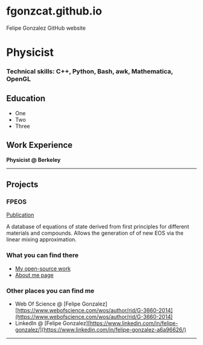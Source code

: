 # fgonzcat.github.io
Felipe Gonzalez GitHub website

# Physicist

### Technical skills: C++, Python, Bash, awk, Mathematica, OpenGL

## Education
- One
- Two
- Three

## Work Experience
**Physicist @ Berkeley**

----

## Projects
### FPEOS
[Publication](https://doi.org/10.1103/PhysRevE.103.013203)

A database of equations of state derived from first principles for different materials and compounds. Allows the generation of of new EOS via the linear mixing approximation.

### What you can find there

* [My open-source work](http://fgonzcat.github.io/projects/)
* [About me page](http://fgonzcat.github.io/about/)

### Other places you can find me

* Web Of Science @  [Felipe Gonzalez][https://www.webofscience.com/wos/author/rid/G-3660-2014](https://www.webofscience.com/wos/author/rid/G-3660-2014)
* LinkedIn @ [Felipe Gonzalez][https://www.linkedin.com/in/felipe-gonzalez/](https://www.linkedin.com/in/felipe-gonzalez-a6a96626/)



----

